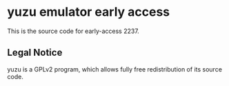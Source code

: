 yuzu emulator early access
=============

This is the source code for early-access 2237.

## Legal Notice

yuzu is a GPLv2 program, which allows fully free redistribution of its source code.